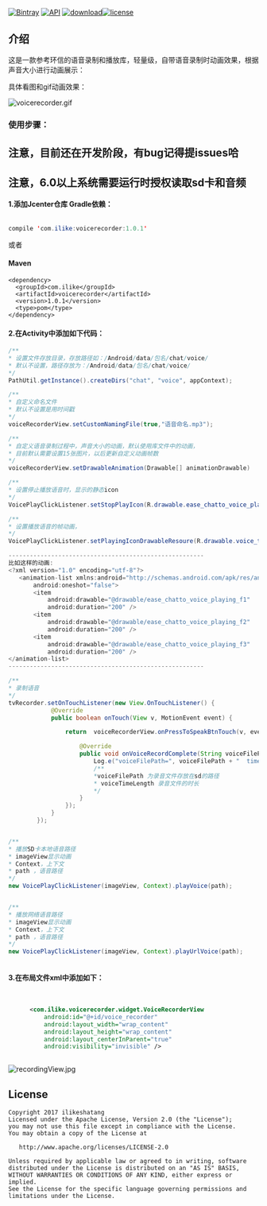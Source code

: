 
[![Bintray](https://img.shields.io/bintray/v/ilike/maven/voicerecorder.svg)](https://bintray.com/ilike/maven/voicerecorder)
[![API](https://img.shields.io/badge/API-9%2B-brightgreen.svg)](https://android-arsenal.com/api?level=9) 
[![download](https://img.shields.io/badge/downloadZip-v1.0.1-orange.svg)](https://github.com/wangshanhai/VoiceRecorder/archive/master.zip)[![license](https://img.shields.io/hexpm/l/plug.svg)](http://www.apache.org/licenses/LICENSE-2.0)



## 介绍

这是一款参考环信的语音录制和播放库，轻量级，自带语音录制时动画效果，根据声音大小进行动画展示：
 
具体看图和gif动画效果：

![voicerecorder.gif](https://github.com/wangshanhai/VoiceRecorder/blob/master/image/voicerecorder2.gif)



### **使用步骤：**

## **注意，目前还在开发阶段，有bug记得提issues哈**
## **注意，6.0以上系统需要运行时授权读取sd卡和音频**

#### 1.添加Jcenter仓库 Gradle依赖：
```java

compile 'com.ilike:voicerecorder:1.0.1'

```
或者

#### Maven
```
<dependency>
  <groupId>com.ilike</groupId>
  <artifactId>voicerecorder</artifactId>
  <version>1.0.1</version>
  <type>pom</type>
</dependency>

```
#### 2.在Activity中添加如下代码：

```java
/**
* 设置文件存放目录，存放路径如：/Android/data/包名/chat/voice/
* 默认不设置，路径存放为：/Android/data/包名/chat/voice/
*/
PathUtil.getInstance().createDirs("chat", "voice", appContext);


```



```java
/**
* 自定义命名文件
* 默认不设置是用时间戳
*/
voiceRecorderView.setCustomNamingFile(true,"语音命名.mp3");

```

```java
/**
* 自定义语音录制过程中，声音大小的动画，默认使用库文件中的动画，
* 目前默认需要设置15张图片，以后更新自定义动画帧数
*/
voiceRecorderView.setDrawableAnimation(Drawable[] animationDrawable)

```

```java
/**
* 设置停止播放语音时，显示的静态icon
*/
VoicePlayClickListener.setStopPlayIcon(R.drawable.ease_chatto_voice_playing)

```

```java
/**
* 设置播放语音的帧动画，
*/
VoicePlayClickListener.setPlayingIconDrawableResoure(R.drawable.voice_to_icon)

-------------------------------------------------------
比如这样的动画:
<?xml version="1.0" encoding="utf-8"?>
   <animation-list xmlns:android="http://schemas.android.com/apk/res/android"
       android:oneshot="false">
       <item
           android:drawable="@drawable/ease_chatto_voice_playing_f1"
           android:duration="200" />
       <item
           android:drawable="@drawable/ease_chatto_voice_playing_f2"
           android:duration="200" />
       <item
           android:drawable="@drawable/ease_chatto_voice_playing_f3"
           android:duration="200" />
</animation-list>
-------------------------------------------------------

```


```java
/**
* 录制语音
*/
tvRecorder.setOnTouchListener(new View.OnTouchListener() {
            @Override
            public boolean onTouch(View v, MotionEvent event) {

                return  voiceRecorderView.onPressToSpeakBtnTouch(v, event, new VoiceRecorderView.EaseVoiceRecorderCallback() {

                    @Override
                    public void onVoiceRecordComplete(String voiceFilePath, int voiceTimeLength) {
                        Log.e("voiceFilePath=", voiceFilePath + "  time = " + voiceTimeLength);
                        /**
                        *voiceFilePath 为录音文件存放在sd的路径
                        * voiceTimeLength 录音文件的时长
                        */
                    }
                });
            }
        });

```

```java

/**
* 播放SD卡本地语音路径
* imageView显示动画
* Context，上下文
* path ，语音路径
*/
new VoicePlayClickListener(imageView, Context).playVoice(path);


/**
* 播放网络语音路径
* imageView显示动画
* Context，上下文
* path ，语音路径
*/
new VoicePlayClickListener(imageView, Context).playUrlVoice(path);



```

#### 3.在布局文件xml中添加如下：
 
  ```xml
    
    
        <com.ilike.voicerecorder.widget.VoiceRecorderView
            android:id="@+id/voice_recorder"
            android:layout_width="wrap_content"
            android:layout_height="wrap_content"
            android:layout_centerInParent="true"
            android:visibility="invisible" />
    
  ```
![recordingView.jpg](https://github.com/wangshanhai/VoiceRecorder/blob/master/image/recordingView.jpg)




## License

```
Copyright 2017 ilikeshatang
Licensed under the Apache License, Version 2.0 (the "License");
you may not use this file except in compliance with the License.
You may obtain a copy of the License at

   http://www.apache.org/licenses/LICENSE-2.0

Unless required by applicable law or agreed to in writing, software
distributed under the License is distributed on an "AS IS" BASIS,
WITHOUT WARRANTIES OR CONDITIONS OF ANY KIND, either express or implied.
See the License for the specific language governing permissions and
limitations under the License.
```



